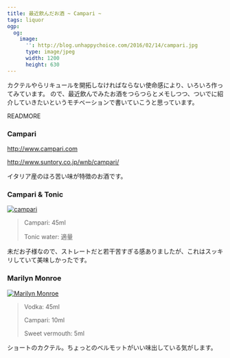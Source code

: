 ```yaml
---
title: 最近飲んだお酒 ~ Campari ~
tags: liquor
ogp:
  og:
    image:
      '': http://blog.unhappychoice.com/2016/02/14/campari.jpg
      type: image/jpeg
      width: 1200
      height: 630
---
```


カクテルやらリキュールを開拓しなければならない使命感により、いろいろ作ってみています。
ので、最近飲んでみたお酒をつらつらとメモしつつ、ついでに紹介していきたいというモチベーションで書いていこうと思っています。

READMORE

### Campari

http://www.campari.com

http://www.suntory.co.jp/wnb/campari/

イタリア産のほろ苦い味が特徴のお酒です。

### Campari & Tonic

[![campari](2016-02-14-campari/campari.jpg)](/images/2016-02-14-campari/campari.jpg)

> Campari: 45ml
>
> Tonic water: 適量

未だお子様なので、ストレートだと若干苦すぎる感ありましたが、これはスッキリしていて美味しかったです。

### Marilyn Monroe

[![Marilyn Monroe](2016-02-14-campari/monroe.jpg)](/images/2016-02-14-campari/monroe.jpg)

> Vodka: 45ml
>
> Campari: 10ml
>
> Sweet vermouth: 5ml

ショートのカクテル。ちょっとのベルモットがいい味出している気がします。
